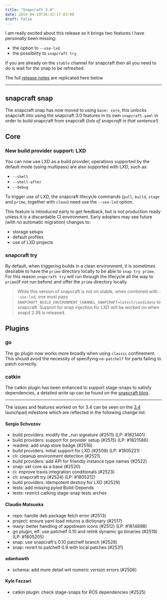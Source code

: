 ```yaml
---
title: "Snapcraft 3.4"
date: 2019-04-19T16:32:17-03:00
draft: false
---
```


I am really excited about this release as it brings two features I have personally
been missing:

- the option to `--use-lxd`
- the possibility to `snapcraft try`

If you are already on the `stable` channel for snapcraft then all you need to do is wait for the snap to be refreshed.

The full [release notes](https://github.com/snapcore/snapcraft/releases/tag/3.4) are replicated here below

---

## snapcraft snap
The snapcraft snap has now moved to using `base: core`, this unlocks snapcraft into using the snapcraft 3.0 features in its own `snapcraft.yaml` in order to build snapcraft from snapcraft (_lots of snapcraft in that sentence!_)

## Core

### New build provider support: LXD

You can now use LXD as a build provider, operations supported by the default mode (using multipass) are also supported with LXD, such as:

- `--shell`
- `--shell-after`
- `--debug`

To trigger use of LXD, the snapcraft lifecycle commands (`pull`, `build`, `stage` and `prime`, together with `clean`) need use the `--use-lxd` option.

This feature is introduced early to get feedback, but is not production ready unless it is a discardable CI environment. Early adopters may see future (with no automatic migration) changes to:

- storage setups
- default profiles
- use of LXD projects

### snapcraft try

By default, when triggering builds in a clean environment, it is sometimes desirable to have the `prime` directory locally to be able to `snap try prime`. For this reason `snapcraft try` will run through the lifecycle all the way to `prime`(if not run before) and offer the `prime` directory locally.

> While this version of snapcraft is not on stable, when combined with `--use-lxd`, one must pass `SNAPCRAFT_BUILD_ENVIRONMENT_CHANNEL_SNAPCRAFT=latest/candidate` to snapcraft. Support for snap injection for LXD will be worked on when snapd 2.38 is released.

## Plugins
### go
The go plugin now works more broadly when using `classic` confinement. This should avoid the necessity of specifying `no-patchelf` for parts failing to patch correctly.

### catkin
The catkin plugin has been enhanced to support stage-snaps to satisfy dependencies, a detailed write up can be found on the [snapcraft blog](https://snapcraft.io/blog/speed-up-your-ros-snap-builds).

---

The issues and features worked on for 3.4 can be seen on the [3.4](https://bugs.launchpad.net/snapcraft/+milestone/3.4) launchpad milestone which are reflected in the following change list:

####  Sergio Schvezov
* build providers: modify the _run signature (#2511) (LP: #1821401)
* build providers: support for provider setup (#2515) (LP: #1821586)
* readme: add snap store badge (#2516)
* build providers: initial support for LXD (#2509) (LP: #1805221)
* cli: cleanup environment detection (#2521)
* build providers: add API for friendly instance type names (#2522)
* snap: set core as a base (#2520)
* ci: improve travis integration conditionals (#2523)
* cli: snapcraft try (#2524) (LP: #1805212)
* build providers: idempotent destroy for LXD (#2529)
* tests: add missing pylxd Build-Depends
* tests: restrict catking stage-snap tests arches

#### Claudio Matsuoka
* repo: handle deb package fetch error (#2513)
* project: ensure yaml load returns a dictionary (#2517)
* many: better handling of appstream icons (#2512) (LP: #1814898)
* go plugin, elf: use patchelf 0.10 and relink dynamic go binaries (#2519)
  (LP: #1805205)
* snap: use snapcraft's 0.10 patchelf branch (#2528)
* snap: revert to patchelf 0.9 with local patches (#2531)

#### adanhawth 
* schema: add more detail wrt numeric version errors (#2506)

#### Kyle Fazzari
* catkin plugin: check stage-snaps for ROS dependencies (#2525)